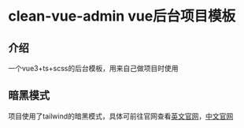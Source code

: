 # clean-vue-admin vue后台项目模板

## 介绍

一个vue3+ts+scss的后台模板，用来自己做项目时使用

## 暗黑模式

项目使用了tailwind的暗黑模式，具体可前往官网查看[英文官网](https://tailwindcss.com/)，[中文官网](https://www.tailwindcss.cn/)